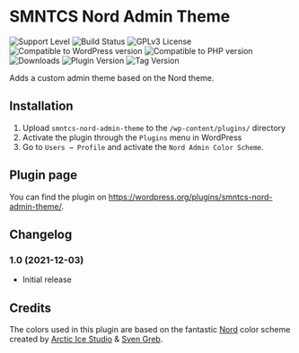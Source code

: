 # SMNTCS Nord Admin Theme

![Support Level](https://img.shields.io/badge/support-active-green.svg)
![Build Status](https://github.com/nielslange/smntcs-nord-admin-theme/actions/workflows/test.yml/badge.svg)
![GPLv3 License](https://img.shields.io/github/license/nielslange/smntcs-nord-admin-theme.svg)
![Compatible to WordPress version](https://plugintests.com/plugins/smntcs-nord-admin-theme/wp-badge.svg)
![Compatible to PHP version](https://plugintests.com/plugins/smntcs-nord-admin-theme/php-badge.svg)
![Downloads](https://img.shields.io/wordpress/plugin/dt/smntcs-nord-admin-theme.svg)
![Plugin Version](https://img.shields.io/wordpress/plugin/v/smntcs-nord-admin-theme.svg)
![Tag Version](https://img.shields.io/github/tag/nielslange/smntcs-nord-admin-theme.svg)

Adds a custom admin theme based on the Nord theme.

## Installation

1. Upload `smntcs-nord-admin-theme` to the `/wp-content/plugins/` directory
2. Activate the plugin through the `Plugins` menu in WordPress
3. Go to `Users → Profile` and activate the `Nord Admin Color Scheme`.

## Plugin page

You can find the plugin on https://wordpress.org/plugins/smntcs-nord-admin-theme/.

## Changelog

### 1.0 (2021-12-03)

-   Initial release

## Credits

The colors used in this plugin are based on the fantastic [Nord](https://www.nordtheme.com/) color scheme created by [Arctic Ice Studio](https://www.arcticicestudio.com/) & [Sven Greb](https://svengreb.de/).
